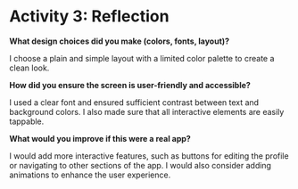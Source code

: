 # Activity 3: Reflection

<strong>What design choices did you make (colors, fonts, layout)?</strong>

<p>I choose a plain and simple layout with a limited color palette to create a 
clean look.</p>

<strong>How did you ensure the screen is user-friendly and accessible?</strong>
<p>I used a clear font and ensured sufficient contrast between text and background colors. I also made sure that all interactive elements are easily tappable.</p>

<strong>What would you improve if this were a real app?</strong>
<p>I would add more interactive features, such as buttons for editing the 
profile or navigating to other sections of the app. I would also consider 
adding animations to enhance the user experience.</p>